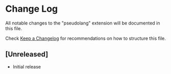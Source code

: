 # Change Log

All notable changes to the "pseudolang" extension will be documented in this file.

Check [Keep a Changelog](http://keepachangelog.com/) for recommendations on how to structure this file.

## [Unreleased]

- Initial release
